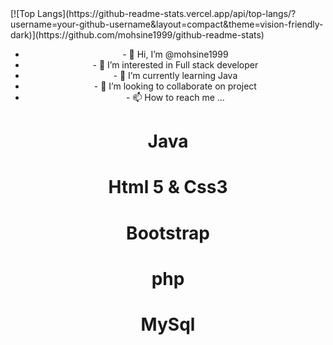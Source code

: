 <html>
<head>
[![Top Langs](https://github-readme-stats.vercel.app/api/top-langs/?username=your-github-username&layout=compact&theme=vision-friendly-dark)](https://github.com/mohsine1999/github-readme-stats)
</head>
<body>
<center>
<ul>
<li>- 👋 Hi, I’m @mohsine1999</li>
<li>- 👀 I’m interested in Full stack developer </li>
<li>- 🌱 I’m currently learning Java </li>
<li>- 💞️ I’m looking to collaborate on project</li>
<li>- 📫 How to reach me ...</li>
</ul>
<h1> Java </h1>
<h1> Html 5 & Css3 </h1>
<h1> Bootstrap </h1>
<h1> php </h1>
<h1> MySql </h1>
</center>
</body>
</html>
